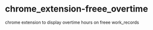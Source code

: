 # chrome_extension-freee_overtime

chrome extension to display overtime hours on freee work_records

